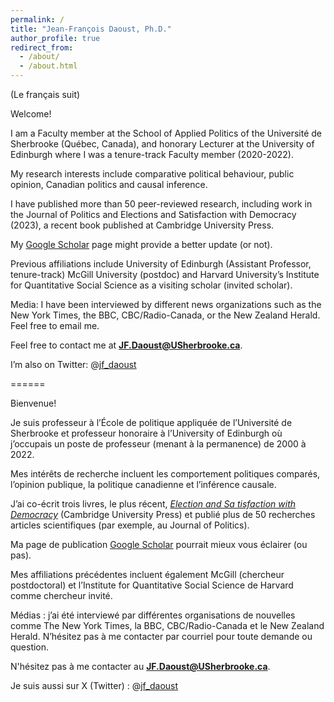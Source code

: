 ```yaml
---
permalink: /
title: "Jean-François Daoust, Ph.D."
author_profile: true
redirect_from: 
  - /about/
  - /about.html
---
```


(Le français suit)

Welcome!

I am a Faculty member at the School of Applied Politics of the Université de Sherbrooke (Québec, Canada), and honorary Lecturer at the University of Edinburgh where I was a tenure-track Faculty member (2020-2022).

My research interests include comparative political behaviour, public opinion, Canadian politics and causal inference. 

I have published more than 50 peer-reviewed research, including work in the Journal of Politics and Elections and Satisfaction with Democracy (2023), a recent book published at Cambridge University Press.

My [Google Scholar](https://scholar.google.ca/citations?user=d7040KUAAAAJ&hl=en) page might provide a better update (or not). 

Previous affiliations include University of Edinburgh (Assistant Professor, tenure-track) McGill University (postdoc) and Harvard University’s Institute for Quantitative Social Science as a visiting scholar (invited scholar).

Media: I have been interviewed by different news organizations such as the New York Times, the BBC, CBC/Radio-Canada, or the New Zealand Herald. Feel free to email me. 


Feel free to contact me at **JF.Daoust@USherbrooke.ca**.

I’m also on Twitter: @[jf_daoust](https://twitter.com/jf_daoust)


======



Bienvenue!

Je suis professeur à l’École de politique appliquée de l’Université de Sherbrooke et professeur honoraire à l’University of Edinburgh où j’occupais un poste de professeur (menant à la permanence) de 2000 à 2022.

Mes intérêts de recherche incluent les comportement politiques comparés, l’opinion publique, la politique canadienne et l’inférence causale.

J’ai co-écrit trois livres, le plus récent, [*Election and Sa tisfaction with Democracy*](https://www.cambridge.org/core/elements/abs/elections-and-satisfaction-with-democracy/BFB87CAFF449D9BF89D116C298F9ED33) (Cambridge University Press) et publié plus de 50 recherches articles scientifiques (par exemple, au Journal of Politics).

Ma page de publication [Google Scholar](https://scholar.google.ca/citations?user=d7040KUAAAAJ&hl=en) pourrait mieux vous éclairer (ou pas).

Mes affiliations précédentes incluent également McGill (chercheur postdoctoral) et l’Institute for Quantitative Social Science de Harvard comme chercheur invité.

Médias : j’ai été interviewé par différentes organisations de nouvelles comme The New York Times, la BBC, CBC/Radio-Canada et le New Zealand Herald. N’hésitez pas à me contacter par courriel pour toute demande ou question.

N'hésitez pas à me contacter au **JF.Daoust@USherbrooke.ca**.

Je suis aussi sur X (Twitter) : @[jf_daoust](https://twitter.com/jf_daoust)
